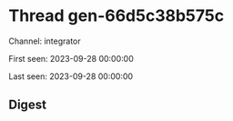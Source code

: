 # Thread gen-66d5c38b575c
Channel: integrator

First seen: 2023-09-28 00:00:00

Last seen: 2023-09-28 00:00:00

## Digest


